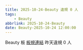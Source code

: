 ```yaml
---
title: 2025-10-24-Beauty 違規 0 人
tags:
    - Beauty
abbrlink: 2025-10-24-Beauty
date: Beauty-2025-10-24 12:00:00
---
```

Beauty 板 [板規連結](https://www.ptt.cc/bbs/Beauty/M.1630069980.A.84B.html)
昨天違規 0 人
